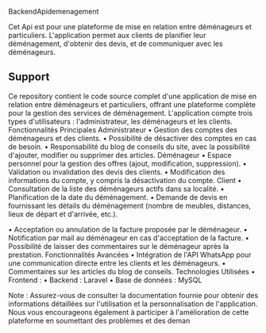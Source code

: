 
BackendApidemenagement

Cet Api est pour une plateforme de mise en relation entre déménageurs et particuliers. L'application permet aux clients de planifier leur déménagement, d'obtenir des devis, et de communiquer avec les déménageurs.




## Support

Ce repository contient le code source complet d'une application de mise en relation entre déménageurs et particuliers, offrant une plateforme complète pour la gestion des services de déménagement. L'application compte trois types d'utilisateurs : l'administrateur, les déménageurs et les clients. Fonctionnalités Principales Administrateur • Gestion des comptes des déménageurs et des clients. • Possibilité de désactiver des comptes en cas de besoin. • Responsabilité du blog de conseils du site, avec la possibilité d'ajouter, modifier ou supprimer des articles. Déménageur • Espace personnel pour la gestion des offres (ajout, modification, suppression). • Validation ou invalidation des devis des clients. • Modification des informations du compte, y compris la désactivation du compte. Client • Consultation de la liste des déménageurs actifs dans sa localité. • Planification de la date du déménagement. • Demande de devis en fournissant les détails du déménagement (nombre de meubles, distances, lieux de départ et d'arrivée, etc.).

• Acceptation ou annulation de la facture proposée par le déménageur. • Notification par mail au déménageur en cas d'acceptation de la facture. • Possibilité de laisser des commentaires sur le déménageur après la prestation. Fonctionnalités Avancées • Intégration de l'API WhatsApp pour une communication directe entre les clients et les déménageurs. • Commentaires sur les articles du blog de conseils. Technologies Utilisées • Frontend : • Backend : Laravel • Base de données : MySQL

Note : Assurez-vous de consulter la documentation fournie pour obtenir des informations détaillées sur l'utilisation et la personnalisation de l'application. Nous vous encourageons également à participer à l'amélioration de cette plateforme en soumettant des problèmes et des deman

